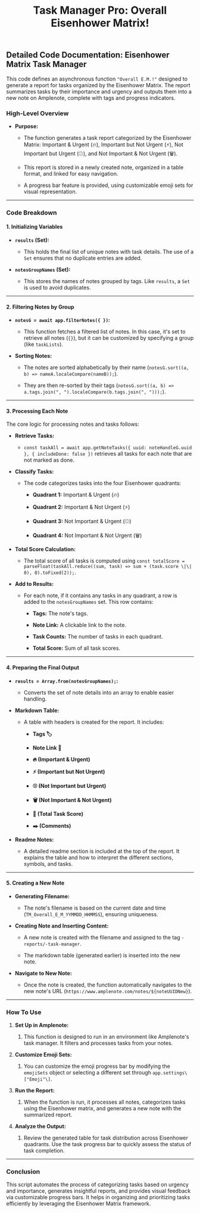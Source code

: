 ﻿---
title: 'Task Manager Pro: Overall Eisenhower Matrix!'
uuid: bd5244fa-72c0-11ef-870a-eeba9115991d
version: 9
created: '2024-09-14T23:12:40+05:30'
tags:
  - '-2-literature'
  - '-t/amplenote/mine'
  - '-9-permanent'
---

## Detailed Code Documentation: **Eisenhower Matrix Task Manager**

This code defines an asynchronous function `"Overall E.M.!"` designed to generate a report for tasks organized by the Eisenhower Matrix. The report summarizes tasks by their importance and urgency and outputs them into a new note on Amplenote, complete with tags and progress indicators.

### **High-Level Overview**

- **Purpose:**

    - The function generates a task report categorized by the Eisenhower Matrix: Important & Urgent (🔥), Important but Not Urgent (⚡), Not Important but Urgent (⚾), and Not Important & Not Urgent (🗑️).

    - This report is stored in a newly created note, organized in a table format, and linked for easy navigation.

    - A progress bar feature is provided, using customizable emoji sets for visual representation.

---

### **Code Breakdown**

#### 1. **Initializing Variables**

- **`results` (Set):**

    - This holds the final list of unique notes with task details. The use of a `Set` ensures that no duplicate entries are added.

- **`notesGroupNames` (Set):**

    - This stores the names of notes grouped by tags. Like `results`, a `Set` is used to avoid duplicates.

---

#### 2. **Filtering Notes by Group**

- **`notesG = await app.filterNotes({ })`:**

    - This function fetches a filtered list of notes. In this case, it's set to retrieve all notes (`{}`), but it can be customized by specifying a group (like `taskLists`).

- **Sorting Notes:**

    - The notes are sorted alphabetically by their name (`notesG.sort((a, b) => nameA.localeCompare(nameB));`).

    - They are then re-sorted by their tags (`notesG.sort((a, b) => a.tags.join(", ").localeCompare(b.tags.join(", ")));`).

---

#### 3. **Processing Each Note**

The core logic for processing notes and tasks follows:

- **Retrieve Tasks:**

    - `const taskAll = await app.getNoteTasks({ uuid: noteHandleG.uuid }, { includeDone: false })` retrieves all tasks for each note that are not marked as done.

- **Classify Tasks:**

    - The code categorizes tasks into the four Eisenhower quadrants:

        - **Quadrant 1:** Important & Urgent (🔥)

        - **Quadrant 2:** Important & Not Urgent (⚡)

        - **Quadrant 3:** Not Important & Urgent (⚾)

        - **Quadrant 4:** Not Important & Not Urgent (🗑️)

- **Total Score Calculation:**

    - The total score of all tasks is computed using `const totalScore = parseFloat(taskAll.reduce((sum, task) => sum + (task.score \|\| 0), 0).toFixed(2));`.

- **Add to Results:**

    - For each note, if it contains any tasks in any quadrant, a row is added to the `notesGroupNames` set. This row contains:

        - **Tags:** The note's tags.

        - **Note Link:** A clickable link to the note.

        - **Task Counts:** The number of tasks in each quadrant.

        - **Total Score:** Sum of all task scores.

---

#### 4. **Preparing the Final Output**

- **`results = Array.from(notesGroupNames);`:**

    - Converts the set of note details into an array to enable easier handling.

- **Markdown Table:**

    - A table with headers is created for the report. It includes:

        - **Tags 🏷️**

        - **Note Link 🔗**

        - **🔥 (Important & Urgent)**

        - **⚡ (Important but Not Urgent)**

        - **⚾ (Not Important but Urgent)**

        - **🗑️ (Not Important & Not Urgent)**

        - **🔢 (Total Task Score)**

        - **✒️ (Comments)**

- **Readme Notes:**

    - A detailed readme section is included at the top of the report. It explains the table and how to interpret the different sections, symbols, and tasks.

---

#### 5. **Creating a New Note**

- **Generating Filename:**

    - The note's filename is based on the current date and time (`TM_Overall_E_M_YYMMDD_HHMMSS`), ensuring uniqueness.

- **Creating Note and Inserting Content:**

    - A new note is created with the filename and assigned to the tag `-reports/-task-manager`.

    - The markdown table (generated earlier) is inserted into the new note.

- **Navigate to New Note:**

    - Once the note is created, the function automatically navigates to the new note's URL (`https://www.amplenote.com/notes/${noteUUIDNew}`).

---

### **How To Use**

1. **Set Up in Amplenote:**

    1. This function is designed to run in an environment like Amplenote's task manager. It filters and processes tasks from your notes.

1. **Customize Emoji Sets:**

    1. You can customize the emoji progress bar by modifying the `emojiSets` object or selecting a different set through `app.settings\["Emoji"\]`.

1. **Run the Report:**

    1. When the function is run, it processes all notes, categorizes tasks using the Eisenhower matrix, and generates a new note with the summarized report.

1. **Analyze the Output:**

    1. Review the generated table for task distribution across Eisenhower quadrants. Use the task progress bar to quickly assess the status of task completion.

---

### **Conclusion**

This script automates the process of categorizing tasks based on urgency and importance, generates insightful reports, and provides visual feedback via customizable progress bars. It helps in organizing and prioritizing tasks efficiently by leveraging the Eisenhower Matrix framework.